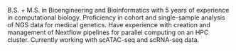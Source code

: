 B.S. + M.S. in Bioengineering and Bioinformatics with 5 years of experience in computational biology. Proficiency in cohort and single-sample analysis of NGS data for medical genetics. Have experience with creation and management of Nextflow pipelines for parallel computing on an HPC cluster. Currently working with scATAC-seq and scRNA-seq data.
